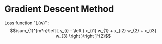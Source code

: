 # Gradient Descent Method
<script type="text/javascript" src="http://cdn.mathjax.org/mathjax/latest/MathJax.js?config=default"></script>
Loss function "L(w)" : $$\sum_{1}^{m*n}\left [ y_{i} - \left ( x_{i1} w_{1} + x_{i2} w_{2} + x_{i3} w_{3} \right )\right ]^{2}$$
